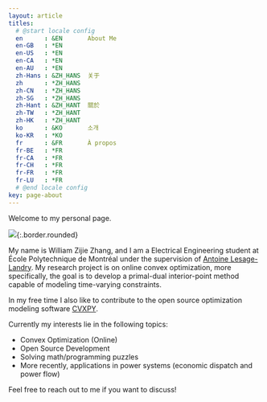 ```yaml
---
layout: article
titles:
  # @start locale config
  en      : &EN       About Me
  en-GB   : *EN
  en-US   : *EN
  en-CA   : *EN
  en-AU   : *EN
  zh-Hans : &ZH_HANS  关于
  zh      : *ZH_HANS
  zh-CN   : *ZH_HANS
  zh-SG   : *ZH_HANS
  zh-Hant : &ZH_HANT  關於
  zh-TW   : *ZH_HANT
  zh-HK   : *ZH_HANT
  ko      : &KO       소개
  ko-KR   : *KO
  fr      : &FR       À propos
  fr-BE   : *FR
  fr-CA   : *FR
  fr-CH   : *FR
  fr-FR   : *FR
  fr-LU   : *FR
  # @end locale config
key: page-about
---
```


Welcome to my personal page.

<img class="image image--xl" src="images/WilliamZZ_volcano_dogs.jpg"/>{:.border.rounded}

My name is William Zijie Zhang, and I am a Electrical Engineering student at École Polytechnique de Montréal under the supervision of [Antoine Lesage-Landry](https://alesagelandry.github.io/). My research project is on online convex optimization, more specifically, the goal is to develop a primal-dual interior-point method capable of modeling time-varying constraints.

In my free time I also like to contribute to the open source optimization modeling software [CVXPY](https://github.com/cvxpy/cvxpy).

Currently my interests lie in the following topics:
- Convex Optimization (Online)
- Open Source Development
- Solving math/programming puzzles
- More recently, applications in power systems (economic dispatch and power flow)

Feel free to reach out to me if you want to discuss!